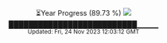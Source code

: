 <p align="center">
⏳Year Progress (89.73 %) <img src="https://file5s.ratemyserver.net/mobs/1062.gif"><br>
██████████████████████████▁▁▁▁ <br>
<sub>Updated: Fri, 24 Nov 2023 12:03:12 GMT</sub>
</p>

